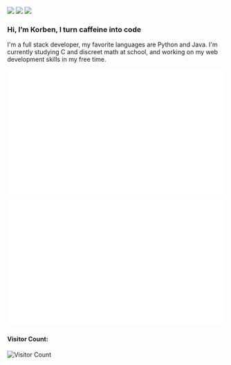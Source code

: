 [![](https://img.shields.io/badge/GitHub-Korbexmachina-red)](https://github.com/Korbexmachina)
[![](https://img.shields.io/mastodon/follow/109372633684097444?domain=https%3A%2F%2Funiverseodon.com&style=social)](https://universeodon.com/@korbexmachina)
[![](https://img.shields.io/website?down_color=red&down_message=offline&label=korbexmachina.com&up_color=green&up_message=online&url=https%3A%2F%2Fwww.korbexmachina.com%2F)](https://www.korbexmachina.com/)

### Hi, I’m Korben, I turn caffeine into code
I'm a full stack developer, my favorite languages are Python and Java.
I'm currently studying C and discreet math at school, and working on my web development skills in my free time.

![](https://raw.githubusercontent.com/korbexmachina/github-stats/master/generated/overview.svg#gh-dark-mode-only)
![](https://raw.githubusercontent.com/korbexmachina/github-stats/master/generated/languages.svg#gh-dark-mode-only)

#### Visitor Count:
![Visitor Count](https://profile-counter.glitch.me/korbexmachina/count.svg)
